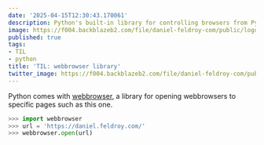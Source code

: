 ```yaml
---
date: '2025-04-15T12:30:43.170061'
description: Python's built-in library for controlling browsers from Python
image: https://f004.backblazeb2.com/file/daniel-feldroy-com/public/logos/til-1.png
published: true
tags:
- TIL
- python
title: 'TIL: webbrowser library'
twitter_image: https://f004.backblazeb2.com/file/daniel-feldroy-com/public/logos/til-1.png
---
```


Python comes with [webbrowser](https://docs.python.org/3/library/webbrowser.html), a library for opening webbrowsers to specific pages such as this one. 

```python
>>> import webbrowser
>>> url = 'https://daniel.feldroy.com/'
>>> webbrowser.open(url)
```